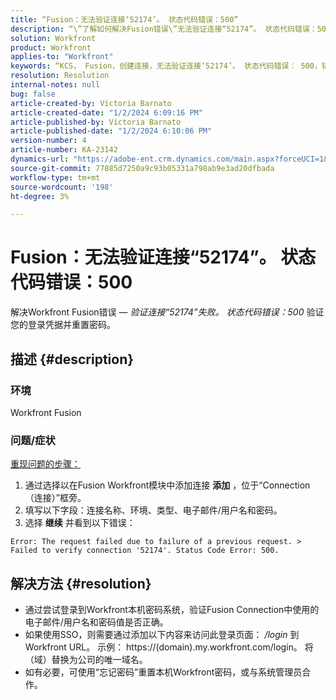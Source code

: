 ```yaml
---
title: “Fusion：无法验证连接‘52174’。 状态代码错误：500”
description: “\”了解如何解决Fusion错误\”无法验证连接“52174”。 状态代码错误：500\"\"。"
solution: Workfront
product: Workfront
applies-to: "Workfront"
keywords: “KCS， Fusion，创建连接，无法验证连接‘52174’。 状态代码错误： 500，错误， Adobe Workfront， Fusion，故障排除”
resolution: Resolution
internal-notes: null
bug: false
article-created-by: Victoria Barnato
article-created-date: "1/2/2024 6:09:16 PM"
article-published-by: Victoria Barnato
article-published-date: "1/2/2024 6:10:06 PM"
version-number: 4
article-number: KA-23142
dynamics-url: "https://adobe-ent.crm.dynamics.com/main.aspx?forceUCI=1&pagetype=entityrecord&etn=knowledgearticle&id=1faec205-9aa9-ee11-be37-6045bd006b25"
source-git-commit: 77885d7250a9c93b05331a798ab9e3ad20dfbada
workflow-type: tm+mt
source-wordcount: '198'
ht-degree: 3%

---
```


# Fusion：无法验证连接“52174”。 状态代码错误：500


解决Workfront Fusion错误 —  *验证连接“52174”失败。 状态代码错误：500* 验证您的登录凭据并重置密码。

## 描述 {#description}


### 环境

Workfront Fusion

### 问题/症状

<u>重现问题的步骤：</u>

1. 通过选择以在Fusion Workfront模块中添加连接 <b>添加</b> ，位于“Connection（连接）”框旁。
2. 填写以下字段：连接名称、环境、类型、电子邮件/用户名和密码。
3. 选择 <b>继续</b> 并看到以下错误：



```
Error: The request failed due to failure of a previous request. > Failed to verify connection '52174'. Status Code Error: 500.
```



## 解决方法 {#resolution}


- 通过尝试登录到Workfront本机密码系统，验证Fusion Connection中使用的电子邮件/用户名和密码值是否正确。
- 如果使用SSO，则需要通过添加以下内容来访问此登录页面： */login* 到Workfront URL。 示例： https://(domain).my.workfront.com/login。 将（域）替换为公司的唯一域名。
- 如有必要，可使用“忘记密码”重置本机Workfront密码，或与系统管理员合作。

